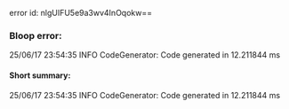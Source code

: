 error id: nlgUIFU5e9a3wv4InOqokw==
### Bloop error:

25/06/17 23:54:35 INFO CodeGenerator: Code generated in 12.211844 ms
#### Short summary: 

25/06/17 23:54:35 INFO CodeGenerator: Code generated in 12.211844 ms